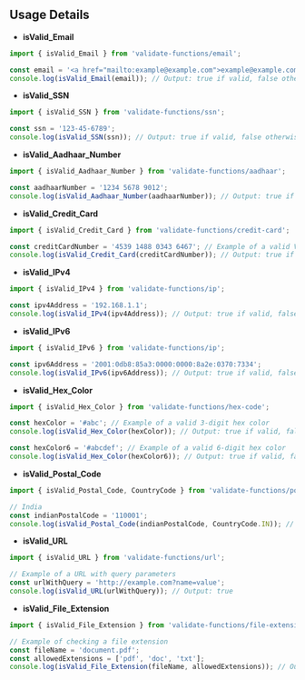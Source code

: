 ## Usage Details

- **isValid_Email**

```typescript
import { isValid_Email } from 'validate-functions/email';

const email = '<a href="mailto:example@example.com">example@example.com</a>';
console.log(isValid_Email(email)); // Output: true if valid, false otherwise
```

- **isValid_SSN**

```typescript
import { isValid_SSN } from 'validate-functions/ssn';

const ssn = '123-45-6789';
console.log(isValid_SSN(ssn)); // Output: true if valid, false otherwise
```

- **isValid_Aadhaar_Number**

```typescript
import { isValid_Aadhaar_Number } from 'validate-functions/aadhaar';

const aadhaarNumber = '1234 5678 9012';
console.log(isValid_Aadhaar_Number(aadhaarNumber)); // Output: true if valid, false otherwise
```

- **isValid_Credit_Card**

```typescript
import { isValid_Credit_Card } from 'validate-functions/credit-card';

const creditCardNumber = '4539 1488 0343 6467'; // Example of a valid Visa card number
console.log(isValid_Credit_Card(creditCardNumber)); // Output: true if valid, false otherwise
```

- **isValid_IPv4**

```typescript
import { isValid_IPv4 } from 'validate-functions/ip';

const ipv4Address = '192.168.1.1';
console.log(isValid_IPv4(ipv4Address)); // Output: true if valid, false otherwise
```

- **isValid_IPv6**

```typescript
import { isValid_IPv6 } from 'validate-functions/ip';

const ipv6Address = '2001:0db8:85a3:0000:0000:8a2e:0370:7334';
console.log(isValid_IPv6(ipv6Address)); // Output: true if valid, false otherwise
```

- **isValid_Hex_Color**

```typescript
import { isValid_Hex_Color } from 'validate-functions/hex-code';

const hexColor = '#abc'; // Example of a valid 3-digit hex color
console.log(isValid_Hex_Color(hexColor)); // Output: true if valid, false otherwise

const hexColor6 = '#abcdef'; // Example of a valid 6-digit hex color
console.log(isValid_Hex_Color(hexColor6)); // Output: true if valid, false otherwise
```

- **isValid_Postal_Code**

```typescript
import { isValid_Postal_Code, CountryCode } from 'validate-functions/postal-zip';

// India
const indianPostalCode = '110001';
console.log(isValid_Postal_Code(indianPostalCode, CountryCode.IN)); // Output: true
```

- **isValid_URL**

```typescript
import { isValid_URL } from 'validate-functions/url';

// Example of a URL with query parameters
const urlWithQuery = 'http://example.com?name=value';
console.log(isValid_URL(urlWithQuery)); // Output: true
```

- **isValid_File_Extension**

```typescript
import { isValid_File_Extension } from 'validate-functions/file-extension';

// Example of checking a file extension
const fileName = 'document.pdf';
const allowedExtensions = ['pdf', 'doc', 'txt'];
console.log(isValid_File_Extension(fileName, allowedExtensions)); // Output: true if the extension is valid, false otherwise
```